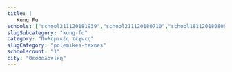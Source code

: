 ```yaml
---
title: |
   Kung Fu
schools: ["school211120181939","school211120180710","school181120180808","school181120181115","school231120181520","school201120181451","school191120181700","school231120180041","school181120180515","school231120180251","school211120180851","school201120180739","school191120181129","school141120182148","school271120180041","school171120182022","school261120180305","school151120181158","school191120180529","school211120180110","school241120181144",""]
slugSubcategory: "kung-fu"
category: "Πολεμικές τέχνες"
slugCategory: "polemikes-texnes"
schoolscount: "1"
city: "Θεσσαλονίκη"
---
```


